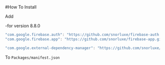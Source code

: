 #How To Install

Add

-for version 8.8.0
```c#
"com.google.firebase.auth": "https://github.com/snorluxe/firebase-auth.git?path=Assets/_Root#8.8.0",
"com.google.firebase.app": "https://github.com/snorluxe/firebase-app.git?path=Assets/_Root#8.8.0",

"com.google.external-dependency-manager": "https://github.com/snorluxe/external-dependency-manager.git?path=Assets/_Root#1.2.169",
```


To `Packages/manifest.json`